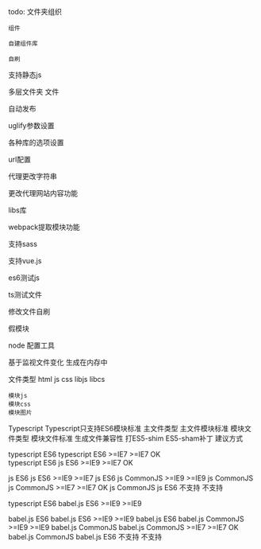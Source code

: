 todo:
    文件夹组织

    组件

    自建组件库

    自刷


   支持静态js

   多层文件夹 文件

   自动发布

   uglify参数设置

   各种库的选项设置

   url配置

   代理更改字符串

   更改代理网站内容功能

   libs库

   webpack提取模块功能

   支持sass

   支持vue.js

   es6测试js

   ts测试文件

   修改文件自刷

   假模块

   node 配置工具

基于监视文件变化 生成在内存中


文件类型
    html
    js
    css
    libjs
    libcs

    模块js 
    模块css
    模块图片
    


<script src="https://cdnjs.cloudflare.com/ajax/libs/es5-shim/4.5.7/es5-shim.min.js"></script>
<script src="https://cdnjs.cloudflare.com/ajax/libs/es5-shim/4.5.7/es5-sham.min.js"></script>
<script src="https://cdnjs.cloudflare.com/ajax/libs/json3/3.3.2/json3.min.js"></script>
<script src="https://cdnjs.cloudflare.com/ajax/libs/es6-shim/0.34.2/es6-shim.min.js"></script>
<script src="https://cdnjs.cloudflare.com/ajax/libs/es6-shim/0.34.2/es6-sham.min.js"></script>
<script src="https://wzrd.in/standalone/es7-shim@latest"></script>

Typescript Typescript只支持ES6模块标准
主文件类型   主文件模块标准 模块文件类型 模块文件标准   生成文件兼容性  打ES5-shim ES5-sham补丁 建议方式

typescript  ES6           typescript  ES6	        >=IE7         >=IE7                   OK  
typescript  ES6           js          ES6	        >=IE9         >=IE7                   OK

js          ES6           js          ES6           >=IE9         >=IE7
js          ES6           js          CommonJS      >=IE9         >=IE9
js          CommonJS      js          CommonJS      >=IE7         >=IE7                   OK
js          CommonJS      js          ES6           不支持         不支持

typescript  ES6           babel.js    ES6	        >=IE9         >=IE9

babel.js    ES6           babel.js    ES6           >=IE9         >=IE9
babel.js    ES6           babel.js    CommonJS      >=IE9         >=IE9
babel.js    CommonJS      babel.js    CommonJS      >=IE7         >=IE7                   OK
babel.js    CommonJS      babel.js    ES6           不支持         不支持